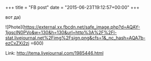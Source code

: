+++
title = "FB post"
date = "2015-06-23T19:12:57+00:00"
+++

вот да)

![Phote](https://external.xx.fbcdn.net/safe_image.php?d=AQAY-1jgscIN0PVo&w=130&h=130&url=http%3A%2F%2Fl-stat.livejournal.net%2Fimg%2Fsign.png&cfs=1&_nc_hash=AQA7b-ezCxZXi2zj =600)


Link: http://tema.livejournal.com/1985446.html
